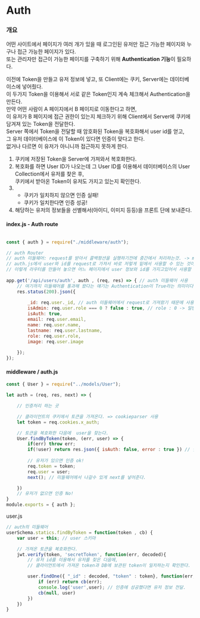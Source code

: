 # Auth 

### 개요

어떤 사이트에서 페이지가 여러 개가 있을 때 로그인된 유저만 접근 가능한 페이지와 누구나 접근 가능한 페이지가 있다.<br>
또는 관리자만 접근이 가능한 페이지를 구축하기 위해 **Authentication 기능**이 필요하다.

이전에 Token을 만들고 유저 정보에 넣고, 또 Client에는 쿠키, Server에는 데이터베이스에 넣어줬다.<br>
이 두가지 Token을 이용해서 서로 같은 Token인지 계속 체크해서 Authentication을 만든다.<br>
만약 어떤 사람이 A 페이지에서 B 페이지로 이동한다고 하면,<br>
이 유저가 B 페이지에 접근 권한이 있는지 체크하기 위해 Client에서 Server에 쿠키에 담겨져 있는 Token을 전달한다.<br>
Server 쪽에서 Token을 전달할 때 암호화된 Token을 복호화해서 user id를 얻고,<br>
그 유저 데이터베이스에 이 Token이 있다면 인증이 맞다고 한다.<br>
없거나 다르면 이 유저가 아니니까 접근하지 못하게 한다.<br>

1. 쿠키에 저장된 Token을 Server에 가져와서 복호화한다.
2. 복호화를 하면 User ID가 나오는데 그 User ID를 이용해서 데이터베이스의 User Collection에서 유저를 찾은 후, <br>
쿠키에서 받아온 Token이 유저도 가지고 있는지 확인한다.
3. - 쿠키가 일치하지 않으면 인증 실패! 
   - 쿠키가 일치한다면 인증 성공!
4. 해당하는 유저의 정보들을 선별해서(아이디, 이미지 등등)을 프론트 단에 보내준다.

#### index.js - Auth route

```js

const { auth } = require("./middleware/auth");

// auth Router
// auth 미들웨어: request를 받아서 콜백펑션을 실행하기전에 중간에서 처리하는것. -> middleware 폴더 - auth.js 에서 구현
// auth.js에서 user와 id를 request로 가져서 바로 저렇게 밑에서 사용할 수 있는 것이다.
// 이렇게 라우터를 만들어 놓으면 어느 페이지에서 user 정보와 id를 가지고있어서 사용할 수가 있음.
 
app.get('/api/users/auth', auth , (req, res) => { // auth 미들웨어 사용
    // 여기까지 미들웨어를 통과해 왔다는 얘기는 Authentication이 True라는 의미이다.
    res.status(200).json({
        
        _id: req.user._id, // auth 미들웨어에서 request로 가져왔기 때문에 사용 가능
        isAdmin: req.user.role === 0 ? false : true, // role : 0 -> 일반유저
        isAuth: true,
        email: req.user.email,
        name: req.user.name,
        lastname: req.user.lastname,
        role: req.user.role,
        image: req.user.image
        
    });
});
```


#### middleware / auth.js
```js
const { User } = require("../models/User");

let auth = (req, res, next) => {

    // 인증처리 하는 곳

    // 클라이언트의 쿠키에서 토큰을 가져온다. => cookieparser 사용
    let token = req.cookies.x_auth;

    // 토큰을 복호화한 다음에  user을 찾는다.
    User.findByToken(token, (err, user) => {
        if(err) throw err;
        if(!user) return res.json({ isAuth: false, error : true }) // 맞는 유저가 없다면 인증 실패!
        
        // 유저가 있으면 인증 ok!
        req.token = token;
        req.user = user;
        next(); // 미들웨어에서 나갈수 있게 next를 넣어준다.

    })
    // 유저가 없으면 인증 No!
}
module.exports = { auth };
```

user.js
```js
// auth의 미들웨어
userSchema.statics.findByToken = function(token , cb) {
    var user = this; // user 스키마

    // 가져온 토큰을 복호화한다.
    jwt.verify(token, 'secretToken', function(err, decoded){
        // 유저 id를 이용해서 유저를 찾은 다음에,
        // 클라이언트에서 가져온 token과 DB에 보관된 token이 일치하는지 확인한다.

        user.findOne({ "_id" : decoded, "token" : token}, function(err, user){
            if (err) return cb(err);
            console.log('user',user); // 인증에 성공했다면 유저 정보 전달.
            cb(null, user)
        })
    })
}
```

